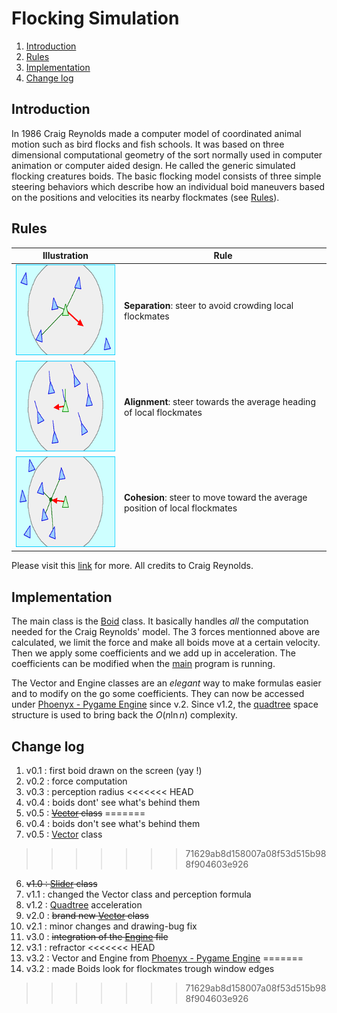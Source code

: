 # Flocking Simulation

1. [Introduction](#introduction)
2. [Rules](#rules)
3. [Implementation](#implementation)
4. [Change log](#change-log)


## Introduction
In 1986 Craig Reynolds made a computer model of coordinated animal motion such as bird flocks and fish schools. It was based on three dimensional computational geometry of the sort normally used in computer animation or computer aided design. He called the generic simulated flocking creatures boids. The basic flocking model consists of three simple steering behaviors which describe how an individual boid maneuvers based on the positions and velocities its nearby flockmates (see [Rules](#rules)).

## Rules
| Illustration                                                                        | Rule                                                                        |
| ----------------------------------------------------------------------------------- | --------------------------------------------------------------------------- |
| <img src="images/separation.gif" alt="separation diagram" height="145" width="217"> | **Separation**: steer to avoid crowding local flockmates                    |
| <img src="images/alignment.gif" alt="alignment diagram" height="145" width="217">   | **Alignment**: steer towards the average heading of local flockmates        |
| <img src="images/cohesion.gif" alt="cohesion diagram" height="145" width="217">     | **Cohesion**: steer to move toward the average position of local flockmates |

Please visit this [link](http://www.red3d.com/cwr/boids/) for more. All credits to Craig Reynolds.

## Implementation
The main class is the [Boid](boid.py) class. It basically handles *all* the computation needed for the Craig Reynolds' model. The 3 forces mentionned above are calculated, we limit the force and make all boids move at a certain velocity. Then we apply some coefficients and we add up in acceleration. The coefficients can be modified when the [main](main.py) program is running.

The Vector and Engine classes are an *elegant* way to make formulas easier and to modify on the go some coefficients. They can now be accessed under [Phoenyx - Pygame Engine](https://pypi.org/project/phoenyx) since v.2.  Since v1.2, the [quadtree](quadtree.py) space structure is used to bring back the $O(n\ln{n})$ complexity.

## Change log
1.  v0.1 : first boid drawn on the screen (yay !)
2.  v0.2 : force computation
3.  v0.3 : perception radius
<<<<<<< HEAD
4.  v0.4 : boids dont' see what's behind them
5.  v0.5 : ~~[Vector](vector.py) class~~
=======
4.  v0.4 : boids don't see what's behind them
5.  v0.5 : [Vector](vector.py) class
>>>>>>> 71629ab8d158007a08f53d515b988f904603e926
6. ~~v1.0 : [Slider](slider.py) class~~
7.  v1.1 : changed the Vector class and perception formula
8.  v1.2 : [Quadtree](quadtree.py) acceleration
9.  v2.0 : ~~brand new [Vector](vector.py) class~~
10. v2.1 : minor changes and drawing-bug fix
11. v3.0 : ~~integration of the [Engine](engine.py) file~~
12. v3.1 : refractor
<<<<<<< HEAD
13. v3.2 : Vector and Engine from [Phoenyx - Pygame Engine](https://pypi.org/project/phoenyx)
=======
13. v3.2 : made Boids look for flockmates trough window edges
>>>>>>> 71629ab8d158007a08f53d515b988f904603e926
